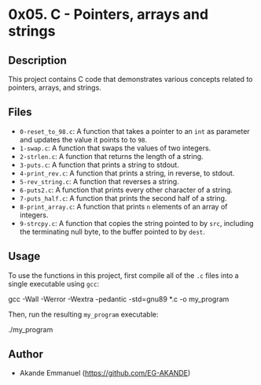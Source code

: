 # 0x05. C - Pointers, arrays and strings

## Description
This project contains C code that demonstrates various concepts related to pointers, arrays, and strings.

## Files
* `0-reset_to_98.c`: A function that takes a pointer to an `int` as parameter and updates the value it points to to `98`.
* `1-swap.c`: A function that swaps the values of two integers.
* `2-strlen.c`: A function that returns the length of a string.
* `3-puts.c`: A function that prints a string to stdout.
* `4-print_rev.c`: A function that prints a string, in reverse, to stdout.
* `5-rev_string.c`: A function that reverses a string.
* `6-puts2.c`: A function that prints every other character of a string.
* `7-puts_half.c`: A function that prints the second half of a string.
* `8-print_array.c`: A function that prints `n` elements of an array of integers.
* `9-strcpy.c`: A function that copies the string pointed to by `src`, including the terminating null byte, to the buffer pointed to by `dest`.

## Usage
To use the functions in this project, first compile all of the `.c` files into a single executable using `gcc`:

gcc -Wall -Werror -Wextra -pedantic -std=gnu89 *.c -o my_program

Then, run the resulting `my_program` executable:

./my_program

## Author
* Akande Emmanuel (https://github.com/EG-AKANDE)
